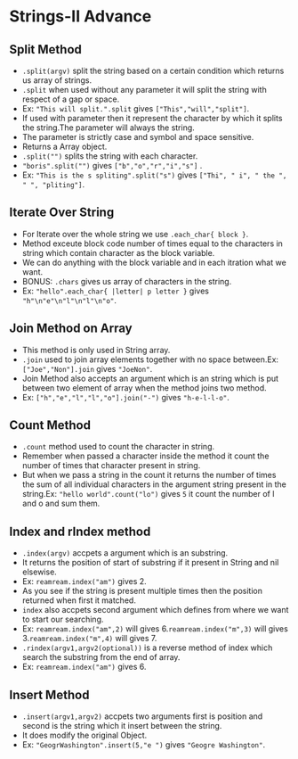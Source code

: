 # Strings-II Advance

 ## Split Method
  - `.split(argv)` split the string based on a certain condition which returns us array of strings.
  - `.split` when used without any parameter it will split the string with respect of a gap or space.
  - Ex: `"This will split.".split` gives `["This","will","split"]`.
  - If used with parameter then it represent the character by which it splits the string.The parameter will always the string.
  - The parameter is strictly case and symbol and space sensitive.
  - Returns a Array object.
  - `.split("")` splits the string with each character.
  - `"boris".split("")` gives `["b","o","r","i","s"]` .
  - Ex: `"This is the s spliting".split("s")` gives `["Thi", " i", " the ", " ", "pliting"]`.

 ## Iterate Over String
  - For Iterate over the whole string we use `.each_char{ block }`.
  - Method exceute block code number of times equal to the characters in string which contain character as the block variable.
  - We can do anything with the block variable and in each itration what we want.
  - BONUS: `.chars` gives us array of characters in the string.
  - Ex: `"hello".each_char{ |letter| p letter }` gives `"h"\n"e"\n"l"\n"l"\n"o"`.

 ## Join Method on Array
  - This method is only used in String array.
  - `.join` used to join array elements together with no space between.Ex: `["Joe","Non"].join` gives `"JoeNon"`.
  - Join Method also accepts an argument which is an string which is put between two element of array when the method joins two method.
  - Ex: `["h","e","l","l","o"].join("-")` gives `"h-e-l-l-o"`.

 ## Count Method
  - `.count` method used to count the character in string.
  - Remember when passed a character inside the method it count the number of times that character present in string.
  - But when we pass a string in the count it returns the number of times the sum of all individual characters in the argument string present in the string.Ex: `"hello world".count("lo")` gives `5` it count the number of l and o and sum them.

 ## Index and rIndex method
  - `.index(argv)` accpets a argument which is an substring.
  - It returns the position of start of substring if it present in String and nil elsewise.
  - Ex: `reamream.index("am")` gives 2.
  - As you see if the string is present multiple times then the position returned when first it matched.
  - `index` also accpets second argument which defines from where we want to start our searching.
  - Ex: `reamream.index("am",2)` will gives 6.`reamream.index("m",3)` will gives 3.`reamream.index("m",4)` will gives 7.
  - `.rindex(argv1,argv2(optional))` is a reverse method of index which search the substring from the end of array.
  - Ex: `reamream.index("am")` gives 6.
 
 ## Insert Method
  - `.insert(argv1,argv2)` accpets two arguments first is position and second is the string which it insert between the string.
  - It does modify the original Object.
  - Ex: `"GeogrWashington".insert(5,"e ")` gives `"Geogre Washington"`.